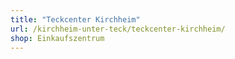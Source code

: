 ```yaml
---
title: "Teckcenter Kirchheim"
url: /kirchheim-unter-teck/teckcenter-kirchheim/
shop: Einkaufszentrum
---
```


